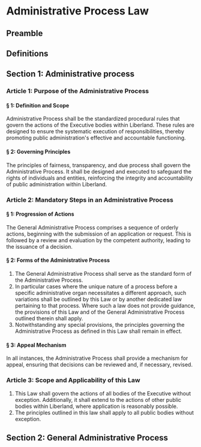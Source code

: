 # Administrative Process Law

## Preamble

## Definitions

## Section 1: Administrative process

### Article 1: Purpose of the Administrative Process
#### § 1: Definition and Scope
Administrative Process shall be the standardized procedural rules that govern the actions of the Executive bodies within Liberland. These rules are designed to ensure the systematic execution of responsibilities, thereby promoting public administration's effective and accountable functioning.

#### § 2: Governing Principles
The principles of fairness, transparency, and due process shall govern the Administrative Process. It shall be designed and executed to safeguard the rights of individuals and entities, reinforcing the integrity and accountability of public administration within Liberland.

### Article 2: Mandatory Steps in an Administrative Process
#### § 1: Progression of Actions
The General Administrative Process comprises a sequence of orderly actions, beginning with the submission of an application or request. This is followed by a review and evaluation by the competent authority, leading to the issuance of a decision.

#### § 2: Forms of the Administrative Process
1. The General Administrative Process shall serve as the standard form of the Administrative Process. 
2. In particular cases where the unique nature of a process before a specific administrative organ necessitates a different approach, such variations shall be outlined by this Law or by another dedicated law pertaining to that process. Where such a law does not provide guidance, the provisions of this Law and of the General Administrative Process outlined therein shall apply. 
2. Notwithstanding any special provisions, the principles governing the Administrative Process as defined in this Law shall remain in effect.

#### § 3: Appeal Mechanism
In all instances, the Administrative Process shall provide a mechanism for appeal, ensuring that decisions can be reviewed and, if necessary, revised.

### Article 3: Scope and Applicability of this Law
1. This Law shall govern the actions of all bodies of the Executive without exception. Additionally, it shall extend to the actions of other public bodies within Liberland, where application is reasonably possible. 
3. The principles outlined in this law shall apply to all public bodies without exception.

## Section 2: General Administrative Process
